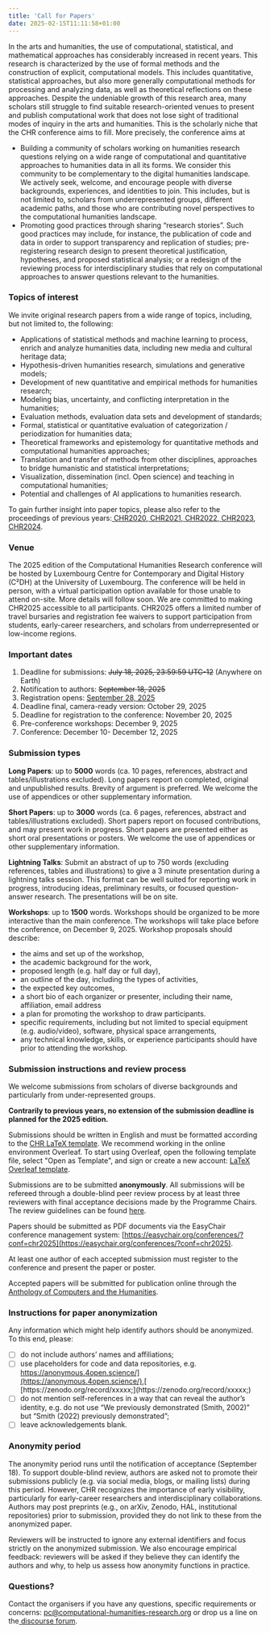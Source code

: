 ```yaml
---
title: 'Call for Papers'
date: 2025-02-15T11:11:58+01:00
---
```


In the arts and humanities, the use of computational, statistical, and mathematical approaches has considerably increased in recent years. This research is characterized by the use of formal methods and the construction of explicit, computational models. This includes quantitative, statistical approaches, but also more generally computational methods for processing and analyzing data, as well as theoretical reflections on these approaches. Despite the undeniable growth of this research area, many scholars still struggle to find suitable research-oriented venues to present and publish computational work that does not lose sight of traditional modes of inquiry in the arts and humanities. This is the scholarly niche that the CHR conference aims to fill. More precisely, the conference aims at

- Building a community of scholars working on humanities research questions relying on a wide range of computational and quantitative approaches to humanities data in all its forms. We consider this community to be complementary to the digital humanities landscape. We actively seek, welcome, and encourage people with diverse backgrounds, experiences, and identities to join. This includes, but is not limited to, scholars from underrepresented groups, different academic paths, and those who are contributing novel perspectives to the computational humanities landscape.
- Promoting good practices through sharing “research stories”. Such good practices may include, for instance, the publication of code and data in order to support transparency and replication of studies; pre-registering research design to present theoretical justification, hypotheses, and proposed statistical analysis; or a redesign of the reviewing process for interdisciplinary studies that rely on computational approaches to answer questions relevant to the humanities.

### Topics of interest

We invite original research papers from a wide range of topics, including, but not limited to, the following:

- Applications of statistical methods and machine learning to process, enrich and analyze humanities data, including new media and cultural heritage data;
- Hypothesis-driven humanities research, simulations and generative models;
- Development of new quantitative and empirical methods for humanities research;
- Modeling bias, uncertainty, and conflicting interpretation in the humanities;
- Evaluation methods, evaluation data sets and development of standards;
- Formal, statistical or quantitative evaluation of categorization / periodization for humanities data;
- Theoretical frameworks and epistemology for quantitative methods and computational humanities approaches;
- Translation and transfer of methods from other disciplines, approaches to bridge humanistic and statistical interpretations;
- Visualization, dissemination (incl. Open science) and teaching in computational humanities;
- Potential and challenges of AI applications to humanities research.

To gain further insight into paper topics, please also refer to the proceedings of previous years:[ ](http://ceur-ws.org/Vol-2723/)[CHR2020](http://ceur-ws.org/Vol-2723/),[ ](http://ceur-ws.org/Vol-2989/)[CHR2021](http://ceur-ws.org/Vol-2989/),[ ](https://ceur-ws.org/Vol-3290/)[CHR2022](https://ceur-ws.org/Vol-3290/),[ ](https://ceur-ws.org/Vol-3558/)[CHR2023](https://ceur-ws.org/Vol-3558/), [CHR2024](https://2024.computational-humanities-research.org/cfp/).

### Venue

The 2025 edition of the Computational Humanities Research conference will be hosted by Luxembourg Centre for Contemporary and Digital History (C²DH) at the University of Luxembourg. The conference will be held in person, with a virtual participation option available for those unable to attend on-site. More details will follow soon. We are committed to making CHR2025 accessible to all participants. CHR2025 offers a limited number of travel bursaries and registration fee waivers to support participation from students, early-career researchers, and scholars from underrepresented or low-income regions.

### Important dates

1. Deadline for submissions: ~~July 18, 2025, 23:59:59 UTC-12~~ (Anywhere on Earth)
2. Notification to authors: ~~September 18, 2025~~
3. Registration opens: [September 28, 2025](venue/registration/)
4. Deadline final, camera-ready version: October 29, 2025
5. Deadline for registration to the conference: November 20, 2025
6. Pre-conference workshops: December 9, 2025
7. Conference: December 10- December 12, 2025

### Submission types

**Long Papers**: up to **5000** words (ca. 10 pages, references, abstract and tables/illustrations excluded). Long papers report on completed, original and unpublished results. Brevity of argument is preferred. We welcome the use of appendices or other supplementary information.

**Short Papers**: up to **3000** words (ca. 6 pages, references, abstract and tables/illustrations excluded). Short papers report on focused contributions, and may present work in progress. Short papers are presented either as short oral presentations or posters. We welcome the use of appendices or other supplementary information.

**Lightning Talks**: Submit an abstract of up to 750 words (excluding references, tables and illustrations) to give a 3 minute presentation during a lightning talks session. This format can be well suited for reporting work in progress, introducing ideas, preliminary results, or focused question-answer research. The presentations will be on site.

**Workshops**: up to **1500** words. Workshops should be organized to be more interactive than the main conference. The workshops will take place before the conference, on December 9, 2025. Workshop proposals should describe:

- the aims and set up of the workshop,
- the academic background for the work,
- proposed length (e.g. half day or full day),
- an outline of the day, including the types of activities,
- the expected key outcomes,
- a short bio of each organizer or presenter, including their name, affiliation, email address
- a plan for promoting the workshop to draw participants.
- specific requirements, including but not limited to special equipment (e.g. audio/video), software, physical space arrangements,
- any technical knowledge, skills, or experience participants should have prior to attending the workshop.

### Submission instructions and review process

We welcome submissions from scholars of diverse backgrounds and particularly from under-represented groups.

**Contrarily to previous years, no extension of the submission deadline is planned for the 2025 edition.**

Submissions should be written in English and must be formatted according to the [CHR LaTeX template](https://anthology.ach.org/resources/anthology-ch.zip). We recommend working in the online environment Overleaf. To start using Overleaf, open the following template file, select "Open as Template", and sign or create a new account: [LaTeX Overleaf template](https://www.overleaf.com/latex/templates/ach-proceedings-paper-template/znmzmfngrwpd).

Submissions are to be submitted **anonymously**. All submissions will be refereed through a double-blind peer review process by at least three reviewers with final acceptance decisions made by the Programme Chairs. The review guidelines can be found [here](/reviewer-instructions).

Papers should be submitted as PDF documents via the EasyChair conference management system: [https://easychair.org/conferences/?conf=chr2025](https://easychair.org/conferences/?conf=chr2025).

At least one author of each accepted submission must register to the conference and present the paper or poster.

Accepted papers will be submitted for publication online through the [Anthology of Computers and the Humanities](https://anthology.ach.org/).

### Instructions for paper anonymization

Any information which might help identify authors should be anonymized. To this end, please:

- [ ] do not include authors’ names and affiliations;
- [ ] use placeholders for code and data repositories, e.g.[ ](https://anonymous.4open.science/)[https://anonymous.4open.science/](https://anonymous.4open.science/),[ ](https://zenodo.org/record/xxxxx;)[https://zenodo.org/record/xxxxx;](https://zenodo.org/record/xxxxx;)
- [ ] do not mention self-references in a way that can reveal the author’s identity, e.g. do not use “We previously demonstrated (Smith, 2002)” but “Smith (2022) previously demonstrated”;
- [ ] leave acknowledgements blank.

### Anonymity period

The anonymity period runs until the notification of acceptance (September 18). To support double-blind review, authors are asked not to promote their submissions publicly (e.g. via social media, blogs, or mailing lists) during this period. However, CHR recognizes the importance of early visibility, particularly for early-career researchers and interdisciplinary collaborations. Authors may post preprints (e.g., on arXiv, Zenodo, HAL, institutional repositories) prior to submission, provided they do not link to these from the anonymized paper.

Reviewers will be instructed to ignore any external identifiers and focus strictly on the anonymized submission. We also encourage empirical feedback: reviewers will be asked if they believe they can identify the authors and why, to help us assess how anonymity functions in practice.

### Questions?

Contact the organisers if you have any questions, specific requirements or concerns: [pc@computational-humanities-research.org](mailto:pc@computational-humanities-research.org "mailto:pc@computational-humanities-research.org") or drop us a line on the[ ](https://discourse.computational-humanities-research.org)[discourse forum](https://discourse.computational-humanities-research.org).


